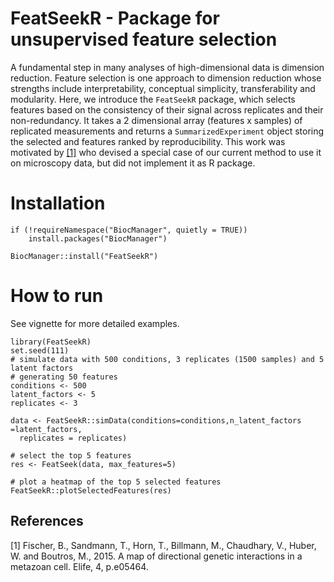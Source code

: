 # FeatSeekR - Package for unsupervised feature selection

A fundamental step in many analyses of high-dimensional data is dimension 
reduction. Feature selection is one approach to dimension reduction whose 
strengths include interpretability, conceptual simplicity, transferability 
and modularity.
Here, we introduce the `FeatSeekR` package, which selects features based on 
the consistency of their signal across replicates and their non-redundancy.
It takes a 2 dimensional array (features x samples) of replicated measurements
and returns a `SummarizedExperiment` object storing the selected and features ranked by 
reproducibility. This work was motivated by [[1]](#1) who devised a special case of
our current method to use it on microscopy data, but did not implement it as R package.


# Installation


```{r, eval=FALSE}
if (!requireNamespace("BiocManager", quietly = TRUE))
    install.packages("BiocManager")

BiocManager::install("FeatSeekR")
```


# How to run

See vignette for more detailed examples.

```{r}
library(FeatSeekR)
set.seed(111)
# simulate data with 500 conditions, 3 replicates (1500 samples) and 5 latent factors 
# generating 50 features
conditions <- 500
latent_factors <- 5
replicates <- 3

data <- FeatSeekR::simData(conditions=conditions,n_latent_factors =latent_factors,
  replicates = replicates)

# select the top 5 features
res <- FeatSeek(data, max_features=5)

# plot a heatmap of the top 5 selected features 
FeatSeekR::plotSelectedFeatures(res)
```


## References
<a id="1">[1]</a> 
Fischer, B., Sandmann, T., Horn, T., Billmann, M., Chaudhary, V., Huber, W. and Boutros, M., 2015. A map of directional genetic interactions in a metazoan cell. Elife, 4, p.e05464.
```
